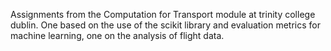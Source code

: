 Assignments from the Computation for Transport module at trinity college dublin.
One based on the use of the scikit library and evaluation metrics for machine learning,
one on the analysis of flight data.
